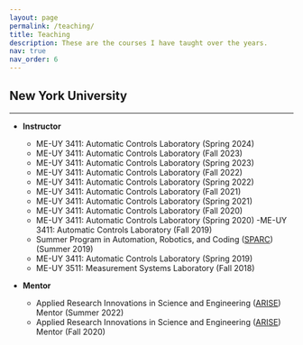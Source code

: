 ```yaml
---
layout: page
permalink: /teaching/
title: Teaching
description: These are the courses I have taught over the years.
nav: true
nav_order: 6
---
```


## New York University

---

- **Instructor**
  - ME-UY 3411: Automatic Controls Laboratory (Spring 2024)
  - ME-UY 3411: Automatic Controls Laboratory (Fall 2023)
  - ME-UY 3411: Automatic Controls Laboratory (Spring 2023)
  - ME-UY 3411: Automatic Controls Laboratory (Fall 2022)
  - ME-UY 3411: Automatic Controls Laboratory (Spring 2022)
  - ME-UY 3411: Automatic Controls Laboratory (Fall 2021)
  - ME-UY 3411: Automatic Controls Laboratory (Spring 2021)
  - ME-UY 3411: Automatic Controls Laboratory (Fall 2020)
  - ME-UY 3411: Automatic Controls Laboratory (Spring 2020)
    -ME-UY 3411: Automatic Controls Laboratory (Fall 2019)
  - Summer Program in Automation, Robotics, and Coding ([SPARC](https://engineering.nyu.edu/academics/programs/k12-stem-education/sparc)) (Summer 2019)
  - ME-UY 3411: Automatic Controls Laboratory (Spring 2019)
  - ME-UY 3511: Measurement Systems Laboratory (Fall 2018)
  
- **Mentor**
  - Applied Research Innovations in Science and Engineering ([ARISE](https://engineering.nyu.edu/academics/programs/k12-stem-education/arise)) Mentor (Summer 2022)
  - Applied Research Innovations in Science and Engineering ([ARISE](https://engineering.nyu.edu/academics/programs/k12-stem-education/arise)) Mentor (Fall 2020)
